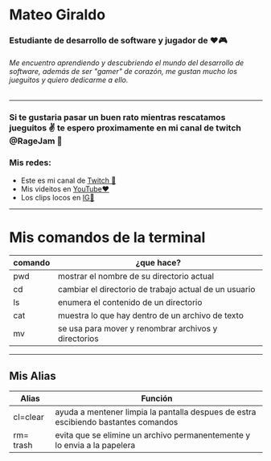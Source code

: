 # Mateo Giraldo


### Estudiante de desarrollo de software y jugador de ❤️🎮



###### Me encuentro aprendiendo y descubriendo el mundo del desarrollo de software, además de ser "gamer" de corazón, me gustan mucho los jueguitos y quiero dedicarme a ello.
----------------------------------------------------------

### Si te gustaria pasar un buen rato  mientras rescatamos jueguitos ✌️ te espero proximamente en mi canal de twitch @RageJam 💜 

### Mis redes:

* Este es mi canal de [Twitch 💜](https://www.twitch.tv/ragejam  "Mi twitch 💜")
* Mis videitos en [YouTube❤️](https://www.youtube.com/channel/UC83saDK3ZBpqv-JM7KfLGRg "youtube")
* Los clips locos en [IG📸](https://www.instagram.com/rjam_9/ "instagram")


----------------------------------------------------------

# Mis comandos de la terminal

|comando |¿que hace?                                            |
|------- |----------------------------------------------------- |
|pwd     | mostrar el nombre de su directorio actual            |
|cd      |cambiar el directorio de trabajo actual de un usuario |
|ls      |enumera el contenido de un directorio                 |
|cat     | muestra lo que hay dentro de un archivo de texto     |
|mv      |se usa para mover y renombrar archivos y directorios  |

-------------------------------------------------------------
## Mis Alias

|Alias     | Función                                                                  |
|--------  |------------------------------------------------------------------------- |
|cl=clear  | ayuda a mentener limpia la pantalla despues de estra escibiendo bastantes comandos |
|rm= trash | evita que se elimine un archivo permanentemente y lo envia a la papelera |

